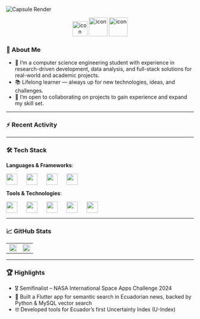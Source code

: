 <!-- <table style="border: none; width: 100%;">
    <tr>
        <td align="left" style="border-color: #0d1117;" >
            <h2>Pablouski7</h2>
        </td>
        <td style="border-color: #0d1117; width: 100%"></td>
        <td align="right" style="border-color: #0d1117;">
            <h2 style="color: #aeb6bf;">ᖘᎯᑲ𝓵𝖮</h2>
        </td>
    </tr>
</table> -->

![Capsule Render](https://capsule-render.vercel.app/api?type=venom&height=200&color=30:98CA3F,100:59d102&text=ᖘᎯᑲ𝓵𝖮&reversal=false&textBg=false&fontSize=60&animation=fadeIn&fontColor=aeb6bf&strokeWidth=0,5&stroke=ffffff)
<div align="center">
  <img src="https://techstack-generator.vercel.app/python-icon.svg" alt="icon" width="40" height="40" />
  <img src="https://techstack-generator.vercel.app/github-icon.svg" alt="icon" width="50" height="50" />
  <img src="https://techstack-generator.vercel.app/mysql-icon.svg" alt="icon" width="50" height="50" />
</div>

<!-- <h2 align="center" style="color: #aeb6bf;">ᖘᎯᑲ𝓵𝖮</h2> -->

### 👋 About Me

- 🌱 I’m a computer science engineering student with experience in research-driven development, data analysis, and full-stack solutions for real-world and academic projects.  
- 📚 Lifelong learner — always up for new technologies, ideas, and challenges.  
- 🤝 I’m open to collaborating on projects to gain experience and expand my skill set.
<!-- - 🧠 Passionate about solving problems that mix code, science, and curiosity.  
- 🤖 Currently working as a Research Assistant at Universidad San Francisco de Quito.   -->

---

### :zap: Recent Activity
<!--START_SECTION:activity-->
<!--END_SECTION:activity-->

---

### 🛠️ Tech Stack

**Languages & Frameworks**:

<div style="display: flex; gap: 10px; flex-wrap: wrap;">
  <img style="height: 30px;" src="https://img.shields.io/badge/-Python-3776AB?style=for-the-badge&logo=python&logoColor=white" />&nbsp;
  <img style="height: 30px;" src="https://img.shields.io/badge/-C%2B%2B-00599C?style=for-the-badge&logo=c%2B%2B&logoColor=white" />&nbsp;
  <img style="height: 30px;" src="https://img.shields.io/badge/-Java-007396?style=for-the-badge&logo=java&logoColor=white" />&nbsp;
  <img style="height: 30px;" src="https://img.shields.io/badge/-Flutter-02569B?style=for-the-badge&logo=flutter&logoColor=white" />
</div>

**Tools & Technologies**:

<div style="display: flex; gap: 10px; flex-wrap: wrap;">
  <img style="height: 30px;" src="https://img.shields.io/badge/-MySQL-4479A1?style=for-the-badge&logo=mysql&logoColor=white" />&nbsp;
  <img style="height: 30px;" src="https://img.shields.io/badge/-Google%20Cloud-4285F4?style=for-the-badge&logo=google-cloud&logoColor=white" />&nbsp;
  <img style="height: 30px;" src="https://img.shields.io/badge/-OTree-000000?style=for-the-badge&logo=otree&logoColor=white" />&nbsp;
  <img style="height: 30px;" src="https://img.shields.io/badge/-Git-F05032?style=for-the-badge&logo=git&logoColor=white" />&nbsp;
  <img style="height: 30px;" src="https://img.shields.io/badge/-Notion-000000?style=for-the-badge&logo=notion&logoColor=white" />
</div>

---

### 📈 GitHub Stats

<div align="center">
  <table>
    <tr>
      <td><img src="https://github-readme-stats.vercel.app/api?username=pablouski7&show_icons=true&theme=radical" width="100%"/></td>
      <td><img src="https://github-readme-stats.vercel.app/api/top-langs/?username=pablouski7&layout=compact&theme=radical" width="100%"/></td>
    </tr>
  </table>
</div>

---

### 🏆 Highlights

- 🎖 Semifinalist – NASA International Space Apps Challenge 2024  
- 📱 Built a Flutter app for semantic search in Ecuadorian news, backed by Python & MySQL vector search  
- 🤓 Developed tools for Ecuador’s first Uncertainty Index (U-Index)

<!--
---

### 📫 Contact Me

- ✉️ Email: aherrera@usfq.edu.ec  
 - 🌐 Website/Portfolio: *(optional – me avisas si tienes uno)*  
- 🔗 LinkedIn: *(agrega el enlace si lo deseas)*  

---

> *“Adaptability is not imitation. It means power of resistance and assimilation.”* — Mahatma Gandhi 
-->
